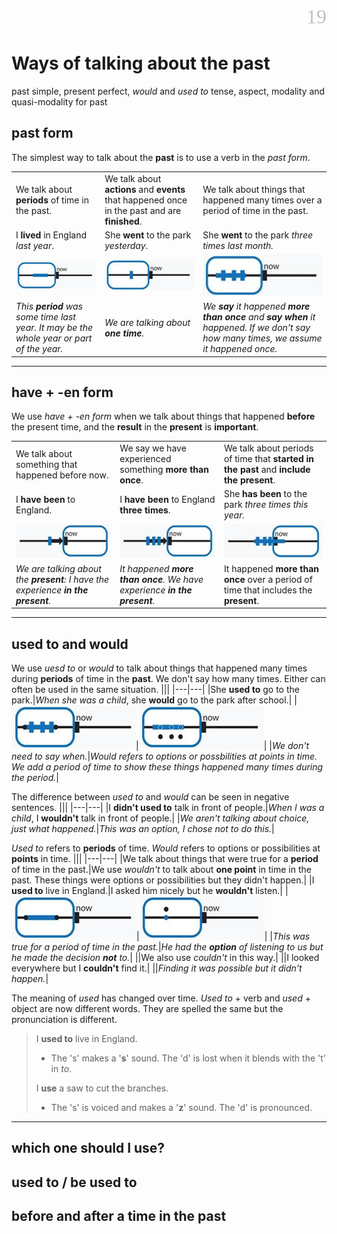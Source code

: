 <div align=right><font color=silver size=6 face="微软雅黑">19</font></div>

# Ways of talking about the past
past simple, present perfect, *would* and *used to* tense, aspect, modality and quasi-modality for past

## past form
The simplest way to talk about the **past** is to use a verb in the *past form*.

||||
|---|---|---|
|We talk about **periods** of time in the past.|We talk about **actions** and **events** that happened once in the past and are **finished**.|We talk about things that happened many times over a period of time in the past.|
|I **lived** in England *last year*.|She **went** to the park *yesterday*.|She **went** to the park *three times last month.*|
|![](./static-resource/19.%20Ways%20of%20talking%20about%20the%20past/past%20form%2001.png)|![](./static-resource/19.%20Ways%20of%20talking%20about%20the%20past/past%20form%2002.png)|![](./static-resource/19.%20Ways%20of%20talking%20about%20the%20past/past%20form%2003.png)|
|*This **period** was some time last year. It may be the whole year or part of the year.*|*We are talking about **one time**.*|*We **say** it happened **more than once** and **say when** it happened. If we don't say how many times, we assume it happened once.*|

---

## have + -en form
We use *have + -en form* when we talk about things that happened **before** the present time, and the **result** in the **present** is **important**.

||||
|---|---|---|
|We talk about something that happened before now.|We say we have experienced something **more than once**.|We talk about periods of time that **started in the past** and **include the present**.|
|I **have been** to England.|I **have been** to England **three times**.|She **has been** to the park *three times this year.*|
|![](./static-resource/19.%20Ways%20of%20talking%20about%20the%20past/have%20+%20-en%20form%2001.png)|![](./static-resource/19.%20Ways%20of%20talking%20about%20the%20past/have%20+%20-en%20form%2002.png)|![](./static-resource/19.%20Ways%20of%20talking%20about%20the%20past/have%20+%20-en%20form%2003.png)|
|*We are talking about the **present**: I have the experience **in the present**.*|*It happened **more than once**. We have experience **in the present**.*|It happened **more than once** over a period of time that includes the **present**.|

---

## used to and would
We use *uesd to* or *would* to talk about things that happened many times during **periods** of time in the **past**. We don't say how many times. Either can often be used in the same situation.
|||
|---|---|
|She **used to** go to the park.|*When she was a child*, she **would** go to the park after school.|
|![](./static-resource/19.%20Ways%20of%20talking%20about%20the%20past/used%20to%20and%20would%2001.png)|![](./static-resource/19.%20Ways%20of%20talking%20about%20the%20past/used%20to%20and%20would%2002.png)|
|*We don't need to say when.*|*Would refers to options or possbilities at points in time. We add a period of time to show these things happened many times during the period.*|

The difference between *used to* and *would* can be seen in negative sentences.
|||
|---|---|
|I **didn't used to** talk in front of people.|*When I was a child*, I **wouldn't** talk in front of people.|
|*We aren't talking about choice, just what happened.*|*This was an option, I chose not to do this.*|

*Used to* refers to **periods** of time. *Would* refers to options or possibilities at **points** in time.
|||
|---|---|
|We talk about things that were true for a **period** of time in the past.|We use *wouldn't* to talk about **one point** in time in the past. These things were options or possibilities but they didn't happen.|
|I **used to** live in England.|I asked him nicely but he **wouldn't** listen.|
|![](./static-resource/19.%20Ways%20of%20talking%20about%20the%20past/used%20to%20and%20would%2003.png)|![](./static-resource/19.%20Ways%20of%20talking%20about%20the%20past/used%20to%20and%20would%2004.png)|
|*This was true for a period of time in the past.*|*He had the **option** of listening to us but he made the decision **not** to.*|
||We also use *couldn't* in this way.|
||I looked everywhere but I **couldn't** find it.|
||*Finding it was possible but it didn't happen.*|

The meaning of *used* has changed over time. *Used to* + verb and *used* + object are now different words. They are spelled the same but the pronunciation is different.
> I **used to** live in England.
> - The 's' makes a '**s**' sound. The 'd' is lost when it blends with the 't' in *to*.
>
> I **use** a saw to cut the branches.
> - The 's' is voiced and makes a '**z**' sound. The 'd' is pronounced.

---

## which one should I use?
## used to / be used to
## before and after a time in the past